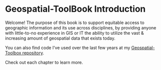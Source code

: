 # Geospatial-ToolBook Introduction


Welcome! The purpose of this book is to support equitable access to geographic information and its use across disciplines, by providing anyone with little-to-no experience in GIS or IT the ability to utilize the vast & increasing amount of geospatial data that exists today.

You can also find code I've used over the last few years at my [Geospatial-Toolbox repository](https://github.com/laurensharwood/geo-tlbx/).  


Check out each chapter to learn more.

```{tableofcontents}
```
